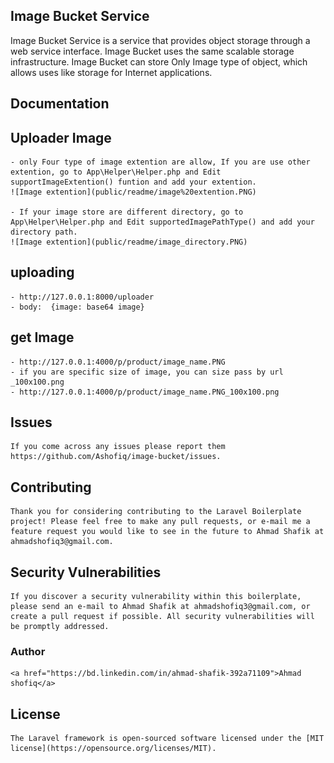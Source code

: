 

## Image Bucket Service

Image Bucket Service is a service that provides object storage through a web service interface. Image Bucket uses the same scalable storage infrastructure. Image Bucket can store Only Image type of object, which allows uses like storage for Internet applications. 


## Documentation

## Uploader Image
    - only Four type of image extention are allow, If you are use other extention, go to App\Helper\Helper.php and Edit supportImageExtention() funtion and add your extention.
    ![Image extention](public/readme/image%20extention.PNG)

    - If your image store are different directory, go to App\Helper\Helper.php and Edit supportedImagePathType() and add your directory path. 
    ![Image extention](public/readme/image_directory.PNG)

## uploading 
    - http://127.0.0.1:8000/uploader
    - body:  {image: base64 image}

## get Image 
    - http://127.0.0.1:4000/p/product/image_name.PNG
    - if you are specific size of image, you can size pass by url _100x100.png
    - http://127.0.0.1:4000/p/product/image_name.PNG_100x100.png


## Issues
    If you come across any issues please report them https://github.com/Ashofiq/image-bucket/issues.

## Contributing
    Thank you for considering contributing to the Laravel Boilerplate project! Please feel free to make any pull requests, or e-mail me a feature request you would like to see in the future to Ahmad Shafik at ahmadshofiq3@gmail.com.

## Security Vulnerabilities
    If you discover a security vulnerability within this boilerplate, please send an e-mail to Ahmad Shafik at ahmadshofiq3@gmail.com, or create a pull request if possible. All security vulnerabilities will be promptly addressed.


### Author
    <a href="https://bd.linkedin.com/in/ahmad-shafik-392a71109">Ahmad shofiq</a>

## License

    The Laravel framework is open-sourced software licensed under the [MIT license](https://opensource.org/licenses/MIT).